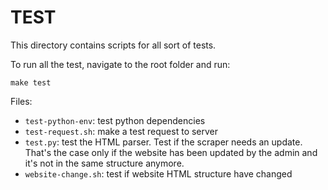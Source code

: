 # TEST
This directory contains scripts for all sort of tests.

To run all the test, navigate to the root folder and run:
```
make test
```

Files:
- `test-python-env`: test python dependencies
- `test-request.sh`: make a test request to server
- `test.py`: test the HTML parser. Test if the scraper needs an update. That's the case only if the website has been updated by the admin and it's not in the same structure anymore.
- `website-change.sh`: test if website HTML structure have changed
